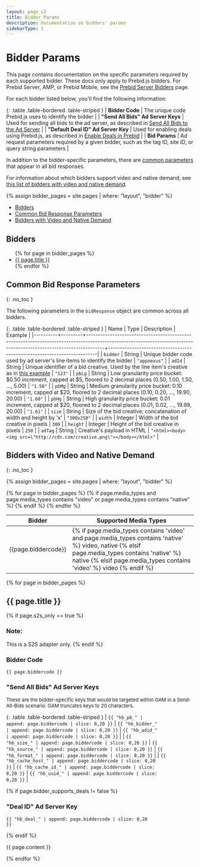 ```yaml
---
layout: page_v2
title: Bidder Params
description: Documentation on bidders' params
sidebarType: 1
---
```


# Bidder Params

This page contains documentation on the specific parameters required by each supported bidder.
These docs only apply to Prebid.js bidders. For Prebid Server, AMP, or Prebid Mobile, see the
[Prebid Server Bidders]({{site.baseurl}}/dev-docs/prebid-server-bidders.html) page.

For each bidder listed below, you'll find the following information:

{: .table .table-bordered .table-striped }
| **Bidder Code**                     | The unique code Prebid.js uses to identify the bidder                                                                                         |
| **"Send All Bids" Ad Server Keys**  | Used for sending all bids to the ad server, as described in [Send All Bids to the Ad Server]({{site.baseurl}}/adops/send-all-bids-adops.html) |
| **"Default Deal ID" Ad Server Key** | Used for enabling deals using Prebid.js, as described in [Enable Deals in Prebid]({{site.baseurl}}/adops/deals.html)                          |
| **Bid Params**                      | Ad request parameters required by a given bidder, such as the tag ID, site ID, or query string parameters                                     |

In addition to the bidder-specific parameters, there are <a href="#common-bidresponse">common parameters</a> that appear in all bid responses.

For information about which bidders support video and native demand, see <a href="#bidder-video-native">this list of bidders with video and native demand</a>.

{% assign bidder_pages = site.pages | where: "layout", "bidder" %}

- [Bidders](#bidders)
- [Common Bid Response Parameters](#common-bid-response-parameters)
- [Bidders with Video and Native Demand](#bidders-with-video-and-native-demand)

## Bidders

<ul>
{% for page in bidder_pages %}
<li>
<a href="#{{ page.biddercode }}">{{ page.title }}</a>
</li>
{% endfor %}
</ul>



<div class="bs-docs-section" markdown="1">

<a name="common-bidresponse"></a>

## Common Bid Response Parameters
{: .no_toc }

The following parameters in the `bidResponse` object are common across all bidders.

{: .table .table-bordered .table-striped }
| Name     | Type    | Description                                                                                                                                                       | Example                                                                 |
|----------+---------+-------------------------------------------------------------------------------------------------------------------------------------------------------------------+-------------------------------------------------------------------------|
| `bidder` | String  | Unique bidder code used by ad server's line items to identify the bidder                                                                                          | `"appnexus"`                                                            |
| `adId`   | String  | Unique identifier of a bid creative. Used by the line item's creative as in [this example]({{site.baseurl}}/adops/send-all-bids-adops.html#step-3-add-a-creative) | `"123"`                                                                 |
| `pbLg`   | String  | Low granularity price bucket: $0.50 increment, capped at $5, floored to 2 decimal places (0.50, 1.00, 1.50, ..., 5.00)                                            | `"1.50"`                                                                |
| `pbMg`   | String  | Medium granularity price bucket: 0.10 increment, capped at $20, floored to 2 decimal places (0.10, 0.20, ..., 19.90, 20.00)                                       | `"1.60"`                                                                |
| `pbHg`   | String  | High granularity price bucket: 0.01 increment, capped at $20, floored to 2 decimal places (0.01, 0.02, ..., 19.99, 20.00)                                         | `"1.61"`                                                                |
| `size`   | String  | Size of the bid creative; concatenation of width and height by 'x'                                                                                                | `"300x250"`                                                             |
| `width`  | Integer | Width of the bid creative in pixels                                                                                                                               | `300`                                                                   |
| `height` | Integer | Height of the bid creative in pixels                                                                                                                              | `250`                                                                   |
| `adTag`  | String  | Creative's payload in HTML                                                                                                                                        | `"<html><body><img src=\"http://cdn.com/creative.png\"></body></html>"` |

<a name="bidders-with-video-and-native-demand"></a>
<a name="bidder-video-native"></a>

## Bidders with Video and Native Demand
{: .no_toc }

{% assign bidder_pages = site.pages | where: "layout", "bidder" %}
<table class="table table-bordered table-striped">
<thead><tr>
<th>Bidder</th>
<th>Supported Media Types</th>
</tr></thead>
<tbody>
{% for page in bidder_pages %}
{% if page.media_types and page.media_types contains "video" or page.media_types contains "native" %}
<tr><td> {{page.biddercode}} </td><td> {% if page.media_types contains 'video' and page.media_types contains 'native' %} video, native {% elsif page.media_types contains 'native' %} native {% elsif page.media_types contains 'video' %} video {% endif %} </td></tr>
{% endif %}
{% endfor %}
</tbody>
</table>
</div>

{% for page in bidder_pages %}

<div class="bs-docs-section" markdown="1">
<h2><a name="{{ page.biddercode }}" >{{ page.title }}</a></h2>

{% if page.s2s_only == true %}
<h3>Note:</h3> This is a S2S adapter only.
{% endif %}

<h3>Bidder Code</h3>

<code>{{ page.biddercode }}</code>

<h3>"Send All Bids" Ad Server Keys</h3>

<font size="-1">These are the bidder-specific keys that would be targeted within GAM in a Send-All-Bids scenario. GAM truncates keys to 20 characters.</font>

{: .table .table-bordered .table-striped }
| <code>{{ "hb_pb_" | append: page.biddercode | slice: 0,20 }}</code> | <code>{{ "hb_bidder_" | append: page.biddercode | slice: 0,20 }}</code> | <code>{{ "hb_adid_" | append: page.biddercode | slice: 0,20 }}</code> |
| <code>{{ "hb_size_" | append: page.biddercode | slice: 0,20 }}</code> | <code>{{ "hb_source_" | append: page.biddercode | slice: 0,20 }}</code> | <code>{{ "hb_format_" | append: page.biddercode | slice: 0,20 }}</code> |
| <code>{{ "hb_cache_host_" | append: page.biddercode | slice: 0,20 }}</code> | <code>{{ "hb_cache_id_" | append: page.biddercode | slice: 0,20 }}</code> | <code>{{ "hb_uuid_" | append: page.biddercode | slice: 0,20 }}</code> |

{% if page.bidder_supports_deals != false %}

<h3>"Deal ID" Ad Server Key</h3>

<code>{{ "hb_deal_" | append: page.biddercode | slice: 0,20 }}</code>

{% endif %}

{{ page.content }}

</div>

{% endfor %}
